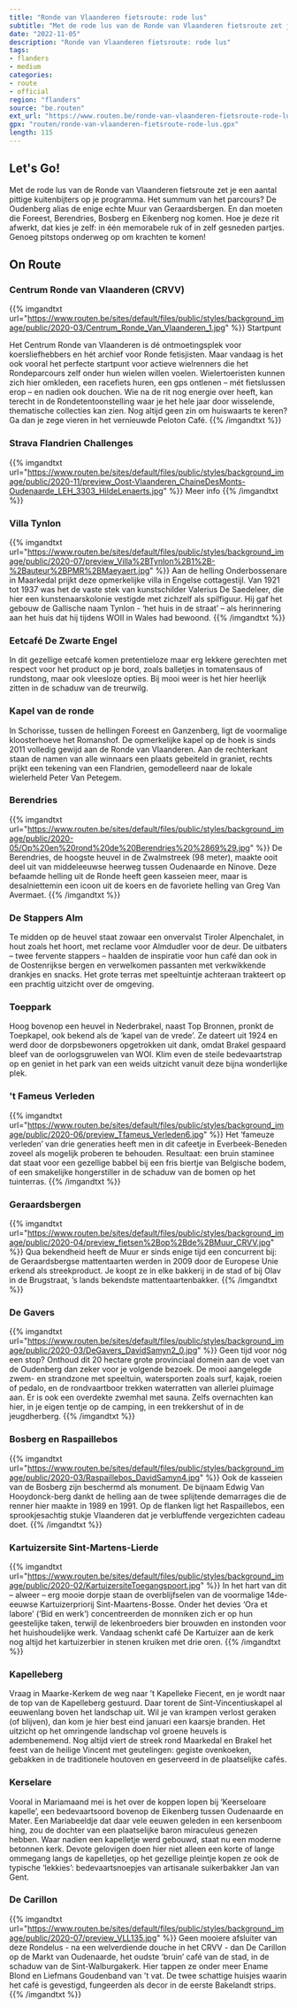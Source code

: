 ```yaml
---
title: "Ronde van Vlaanderen fietsroute: rode lus"
subtitle: "Met de rode lus van de Ronde van Vlaanderen fietsroute zet je een aantal pittige kuitenbijters op je programma"
date: "2022-11-05"
description: "Ronde van Vlaanderen fietsroute: rode lus"
tags:
- flanders
- medium
categories:
- route
- official
region: "flanders"
source: "be.routen"
ext_url: "https://www.routen.be/ronde-van-vlaanderen-fietsroute-rode-lus"
gpx: "routen/ronde-van-vlaanderen-fietsroute-rode-lus.gpx"
length: 115
---
```


## Let's Go!

Met de rode lus van de Ronde van Vlaanderen fietsroute zet je een aantal pittige kuitenbijters op je programma. Het summum van het parcours? De Oudenberg alias de enige echte Muur van Geraardsbergen. En dan moeten die Foreest, Berendries, Bosberg en Eikenberg nog komen. Hoe je deze rit afwerkt, dat kies je zelf: in één memorabele ruk of in zelf gesneden partjes. Genoeg pitstops onderweg op om krachten te komen!

## On Route

### Centrum Ronde van Vlaanderen (CRVV)

{{% imgandtxt url="https://www.routen.be/sites/default/files/public/styles/background_image/public/2020-03/Centrum_Ronde_Van_Vlaanderen_1.jpg" %}}
Startpunt

Het Centrum Ronde van Vlaanderen is dé ontmoetingsplek voor koersliefhebbers en hét archief voor Ronde fetisjisten. Maar vandaag is het ook vooral het perfecte startpunt voor actieve wielrenners die het Rondeparcours zelf onder hun wielen willen voelen. Wielertoeristen kunnen zich hier omkleden, een racefiets huren, een gps ontlenen – mét fietslussen erop – en nadien ook douchen. Wie na de rit nog energie over heeft, kan terecht in de Rondetentoonstelling waar je het hele jaar door wisselende, thematische collecties kan zien. Nog altijd geen zin om huiswaarts te keren? Ga dan je zege vieren in het vernieuwde Peloton Café.
{{% /imgandtxt %}}

### Strava Flandrien Challenges

{{% imgandtxt url="https://www.routen.be/sites/default/files/public/styles/background_image/public/2020-11/preview_Oost-Vlaanderen_ChaineDesMonts-Oudenaarde_LEH_3303_HildeLenaerts.jpg" %}}
Meer info
{{% /imgandtxt %}}

### Villa Tynlon

{{% imgandtxt url="https://www.routen.be/sites/default/files/public/styles/background_image/public/2020-07/preview_Villa%2BTynlon%2B1%2B-%2Bauteur%2BPMR%2BMaeyaert.jpg" %}}
Aan de helling Onderbossenare in Maarkedal prijkt deze opmerkelijke villa in Engelse cottagestijl. Van 1921 tot 1937 was het de vaste stek van kunstschilder Valerius De Saedeleer, die hier een kunstenaarskolonie vestigde met zichzelf als spilfiguur. Hij gaf het gebouw de Gallische naam Tynlon - ‘het huis in de straat’ – als herinnering aan het huis dat hij tijdens WOII in Wales had bewoond.
{{% /imgandtxt %}}

### Eetcafé De Zwarte Engel

In dit gezellige eetcafé komen pretentieloze maar erg lekkere gerechten met respect voor het product op je bord, zoals balletjes in tomatensaus of rundstong, maar ook vleesloze opties. Bij mooi weer is het hier heerlijk zitten in de schaduw van de treurwilg.

### Kapel van de ronde

In Schorisse, tussen de hellingen Foreest en Ganzenberg, ligt de voormalige kloosterhoeve het Romanshof. De opmerkelijke kapel op de hoek is sinds 2011 volledig gewijd aan de Ronde van Vlaanderen. Aan de rechterkant staan de namen van alle winnaars een plaats gebeiteld in graniet, rechts prijkt een tekening van een Flandrien, gemodelleerd naar de lokale wielerheld Peter Van Petegem.

### Berendries

{{% imgandtxt url="https://www.routen.be/sites/default/files/public/styles/background_image/public/2020-05/Op%20en%20rond%20de%20Berendries%20%2869%29.jpg" %}}
De Berendries, de hoogste heuvel in de Zwalmstreek (98 meter), maakte ooit deel uit van middeleeuwse heerweg tussen Oudenaarde en Ninove. Deze befaamde helling uit de Ronde heeft geen kasseien meer, maar is desalniettemin een icoon uit de koers en de favoriete helling van Greg Van Avermaet.
{{% /imgandtxt %}}

### De Stappers Alm

Te midden op de heuvel staat zowaar een onvervalst Tiroler Alpenchalet, in hout zoals het hoort, met reclame voor Almdudler voor de deur. De uitbaters – twee fervente stappers – haalden de inspiratie voor hun café dan ook in de Oostenrijkse bergen en verwelkomen passanten met verkwikkende drankjes en snacks. Het grote terras met speeltuintje achteraan trakteert op een prachtig uitzicht over de omgeving.

### Toeppark

Hoog bovenop een heuvel in Nederbrakel, naast Top Bronnen, pronkt de Toepkapel, ook bekend als de ‘kapel van de vrede’. Ze dateert uit 1924 en werd door de dorpsbewoners opgetrokken uit dank, omdat Brakel gespaard bleef van de oorlogsgruwelen van WOI. Klim even de steile bedevaartstrap op en geniet in het park van een weids uitzicht vanuit deze bijna wonderlijke plek.

### 't Fameus Verleden

{{% imgandtxt url="https://www.routen.be/sites/default/files/public/styles/background_image/public/2020-06/preview_Tfameus_Verleden6.jpg" %}}
Het ‘fameuze verleden’ van drie generaties heeft men in dit cafeetje in Everbeek-Beneden zoveel als mogelijk proberen te behouden. Resultaat: een bruin staminee dat staat voor een gezellige babbel bij een fris biertje van Belgische bodem, of een smakelijke hongerstiller in de schaduw van de bomen op het tuinterras.
{{% /imgandtxt %}}

### Geraardsbergen

{{% imgandtxt url="https://www.routen.be/sites/default/files/public/styles/background_image/public/2020-04/preview_fietsen%2Bop%2Bde%2BMuur_CRVV.jpg" %}}
Qua bekendheid heeft de Muur er sinds enige tijd een concurrent bij: de Geraardsbergse mattentaarten werden in 2009 door de Europese Unie erkend als streekproduct. Je koopt ze in elke bakkerij in de stad of bij Olav in de Brugstraat, ’s lands bekendste mattentaartenbakker.
{{% /imgandtxt %}}

### De Gavers

{{% imgandtxt url="https://www.routen.be/sites/default/files/public/styles/background_image/public/2020-03/DeGavers_DavidSamyn2_0.jpg" %}}
Geen tijd voor nóg een stop? Onthoud dit 20 hectare grote provinciaal domein aan de voet van de Oudenberg dan zeker voor je volgende bezoek. De mooi aangelegde zwem- en strandzone met speeltuin, watersporten zoals surf, kajak, roeien of pedalo, en de rondvaartboor trekken waterratten van allerlei pluimage aan. Er is ook een overdekte zwemhal met sauna. Zelfs overnachten kan hier, in je eigen tentje op de camping, in een trekkershut of in de jeugdherberg.
{{% /imgandtxt %}}

### Bosberg en Raspaillebos

{{% imgandtxt url="https://www.routen.be/sites/default/files/public/styles/background_image/public/2020-03/Raspaillebos_DavidSamyn4.jpg" %}}
Ook de kasseien van de Bosberg zijn beschermd als monument. De bijnaam Edwig Van Hooydonck-berg dankt de helling aan de twee splijtende demarrages die de renner hier maakte in 1989 en 1991. Op de flanken ligt het Raspaillebos, een sprookjesachtig stukje Vlaanderen dat je verbluffende vergezichten cadeau doet.
{{% /imgandtxt %}}

### Kartuizersite Sint-Martens-Lierde

{{% imgandtxt url="https://www.routen.be/sites/default/files/public/styles/background_image/public/2020-02/KartuizersiteToegangspoort.jpg" %}}
In het hart van dit – alweer – erg mooie dorpje staan de overblijfselen van de voormalige 14de-eeuwse Kartuizerpriorij Sint-Maartens-Bosse. Onder het devies ‘Ora et labore’ (‘Bid en werk’) concentreerden de monniken zich er op hun geestelijke taken, terwijl de lekenbroeders bier brouwden en instonden voor het huishoudelijke werk. Vandaag schenkt café De Kartuizer aan de kerk nog altijd het kartuizerbier in stenen kruiken met drie oren.
{{% /imgandtxt %}}

### Kapelleberg

Vraag in Maarke-Kerkem de weg naar ’t Kapelleke Fiecent, en je wordt naar de top van de Kapelleberg gestuurd. Daar torent de Sint-Vincentiuskapel al eeuwenlang boven het landschap uit. Wil je van krampen verlost geraken (of blijven), dan kom je hier best eind januari een kaarsje branden. Het uitzicht op het omringende landschap vol groene heuvels is adembenemend. Nog altijd viert de streek rond Maarkedal en Brakel het feest van de heilige Vincent met geutelingen: gegiste ovenkoeken, gebakken in de traditionele houtoven en geserveerd in de plaatselijke cafés.

### Kerselare

Vooral in Mariamaand mei is het over de koppen lopen bij ‘Keerseloare kapelle’, een bedevaartsoord bovenop de Eikenberg tussen Oudenaarde en Mater. Een Mariabeeldje dat daar vele eeuwen geleden in een kersenboom hing, zou de dochter van een plaatselijke baron miraculeus genezen hebben. Waar nadien een kapelletje werd gebouwd, staat nu een moderne betonnen kerk. Devote gelovigen doen hier niet alleen een korte of lange ommegang langs de kapelletjes, op het gezellige pleintje kopen ze ook de typische ‘lekkies’: bedevaartsnoepjes van artisanale suikerbakker Jan van Gent.

### De Carillon

{{% imgandtxt url="https://www.routen.be/sites/default/files/public/styles/background_image/public/2020-07/preview_VLL135.jpg" %}}
Geen mooiere afsluiter van deze Rondelus - na een welverdiende douche in het CRVV - dan De Carillon op de Markt van Oudenaarde, het oudste ‘bruin’ café van de stad, in de schaduw van de Sint-Walburgakerk. Hier tappen ze onder meer Ename Blond en Liefmans Goudenband van ’t vat. De twee schattige huisjes waarin het café is gevestigd, fungeerden als decor in de eerste Bakelandt strips.
{{% /imgandtxt %}}


